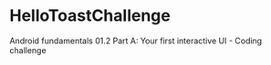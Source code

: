 # HelloToastChallenge
Android fundamentals 01.2 Part A: Your first interactive UI - Coding challenge